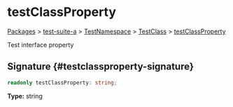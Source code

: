 # testClassProperty

[Packages](/) \> [test-suite-a](/test-suite-a/) \> [TestNamespace](/test-suite-a/testnamespace-namespace/) \> [TestClass](/test-suite-a/testnamespace-namespace/testclass-class/) \> [testClassProperty](/test-suite-a/testnamespace-namespace/testclass-class/testclassproperty-property)

Test interface property

## Signature {#testclassproperty-signature}

```typescript
readonly testClassProperty: string;
```

**Type:** string
